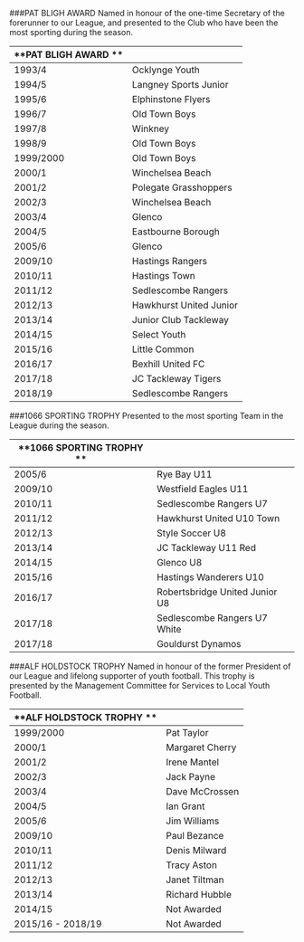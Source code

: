 ###PAT BLIGH AWARD 
Named in honour of the one\-time Secretary of the forerunner to our League, 
and presented to the Club who have been the most sporting during the season\. 

|  **PAT BLIGH AWARD ** ||
|---------------|----------------------------------|
| 1993/4        | Ocklynge Youth                   |
| 1994/5        | Langney Sports Junior            |
| 1995/6        | Elphinstone Flyers               |
| 1996/7        | Old Town Boys                    |
| 1997/8        | Winkney                          |
| 1998/9        | Old Town Boys                    |
| 1999/2000     | Old Town Boys                    |
| 2000/1        | Winchelsea Beach                 |
| 2001/2        | Polegate Grasshoppers            |
| 2002/3        | Winchelsea Beach                 |
| 2003/4        | Glenco                           |
| 2004/5        | Eastbourne Borough               |
| 2005/6        | Glenco                           |
| 2009/10       | Hastings Rangers                 |
| 2010/11       | Hastings Town                    |
| 2011/12       | Sedlescombe Rangers              |
| 2012/13       | Hawkhurst United Junior          |
| 2013/14       | Junior Club Tackleway            |
| 2014/15       | Select Youth                     |
| 2015/16       | Little Common                    |
| 2016/17       | Bexhill United FC                |
| 2017/18       | JC  Tackleway  Tigers            |
| 2018/19       | Sedlescombe Rangers              |


###1066 SPORTING TROPHY
Presented to the most sporting Team in the League during the season\. 
      
|  **1066 SPORTING TROPHY ** ||     
|---------------|----------------------------------|
| 2005/6        | Rye Bay U11                      |
| 2009/10       | Westfield Eagles U11             |
| 2010/11       | Sedlescombe Rangers U7           |
| 2011/12       | Hawkhurst United U10 Town        |
| 2012/13       | Style Soccer U8                  |
| 2013/14       | JC Tackleway U11 Red             |
| 2014/15       | Glenco U8                        |
| 2015/16       | Hastings  Wanderers  U10         |
| 2016/17       | Robertsbridge United Junior U8   |
| 2017/18       | Sedlescombe Rangers U7 White     |
| 2017/18       | Gouldurst Dynamos                |


###ALF HOLDSTOCK TROPHY
Named in honour of the former President of our League and lifelong supporter of youth football\. 
This trophy is presented by the Management Committee for Services to Local Youth Football\. 

|  **ALF HOLDSTOCK TROPHY  ** ||
|---------------|----------------------------------|
| 1999/2000     | Pat Taylor                       |
| 2000/1        | Margaret Cherry                  |
| 2001/2        | Irene Mantel                     |
| 2002/3        | Jack Payne                       |
| 2003/4        | Dave McCrossen                   |
| 2004/5        | Ian Grant                        |
| 2005/6        | Jim Williams                     |
| 2009/10       | Paul Bezance                     |
| 2010/11       | Denis Milward                    |
| 2011/12       | Tracy Aston                      |
| 2012/13       | Janet Tiltman                    |
| 2013/14       | Richard Hubble                   |
| 2014/15       | Not Awarded                      |
| 2015/16 \- 2018/19 | Not Awarded                 |
